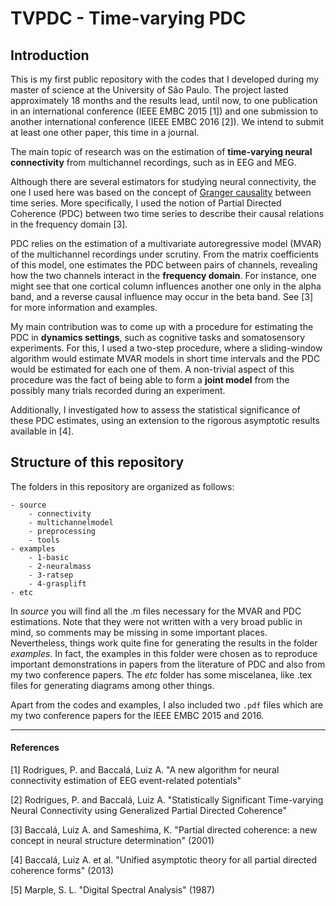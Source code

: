 # TVPDC - Time-varying PDC

## Introduction

This is my first public repository with the codes that I developed during my master of science at the University of São Paulo. The project lasted approximately 18 months and the results lead, until now, to one publication in an international conference (IEEE EMBC 2015 [1]) and one submission to another international conference (IEEE EMBC 2016 [2]). We intend to submit at least one other paper, this time in a journal.

The main topic of research was on the estimation of **time-varying neural connectivity** from multichannel recordings, such as in EEG and MEG.  

Although there are several estimators for studying neural connectivity, the one I used here was based on the concept of [Granger causality](http://www.scholarpedia.org/article/Granger_causality) between time series. More specifically, I used the notion of Partial Directed Coherence (PDC) between two time series to describe their causal relations in the frequency domain [3].

PDC relies on the estimation of a multivariate autoregressive model (MVAR) of the multichannel recordings under scrutiny. From the matrix coefficients of this model, one estimates the PDC between pairs of channels, revealing how the two channels interact in the **frequency domain**. For instance, one might see that one cortical column influences another one only in the alpha band, and a reverse causal influence may occur in the beta band. See [3] for more information and examples.

My main contribution was to come up with a procedure for estimating the PDC in **dynamics settings**, such as cognitive tasks and somatosensory experiments. For this, I used a two-step procedure, where a sliding-window algorithm would estimate MVAR models in short time intervals and the PDC would be estimated for each one of them. A non-trivial aspect of this procedure was the fact of being able to form a **joint model** from the possibly many trials recorded during an experiment.  

Additionally, I investigated how to assess the statistical significance of these PDC estimates, using an extension to the rigorous asymptotic results available in [4].

## Structure of this repository

The folders in this repository are organized as follows:

    - source
        - connectivity
        - multichannelmodel
        - preprocessing
        - tools
    - examples
        - 1-basic
        - 2-neuralmass
        - 3-ratsep
        - 4-grasplift
    - etc

In *source* you will find all the .m files necessary for the MVAR and PDC estimations. Note that they were not written with a very broad public in mind, so comments may be missing in some important places. Nevertheless, things work quite fine for generating the results in the folder *examples*. In fact, the examples in this folder were chosen as to reproduce important demonstrations in papers from the literature of PDC and also from my two conference papers. The *etc* folder has some miscelanea, like .tex files for generating diagrams among other things.

Apart from the codes and examples, I also included two `.pdf` files which are my two conference papers for the IEEE EMBC 2015 and 2016.

---
#### References

[1] Rodrigues, P. and Baccalá, Luiz A. "A new algorithm for neural connectivity estimation of EEG event-related potentials"

[2] Rodrigues, P. and Baccalá, Luiz A. "Statistically Significant Time-varying Neural Connectivity using Generalized Partial Directed Coherence"

[3] Baccalá, Luiz A. and Sameshima, K. "Partial directed coherence: a new concept in neural structure determination" (2001)

[4] Baccalá, Luiz A. et al. "Unified asymptotic theory for all partial directed coherence forms" (2013)

[5] Marple, S. L. "Digital Spectral Analysis" (1987)
